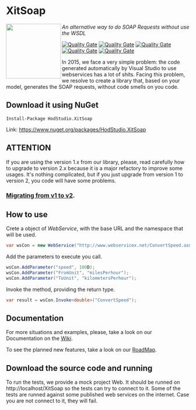 # XitSoap

<img align="left" width="150" height="150" src="https://github.com/HodStudio/XitSoap/blob/master/xitSoap.png" margin="0,0,10,0">

_An alternative way to do SOAP Requests without use the WSDL_

[![Quality Gate](https://sonarqube.com/api/badges/gate?key=HodStudio.XitSoap)](https://sonarqube.com/dashboard?id=HodStudio.XitSoap) [![Quality Gate](https://sonarqube.com/api/badges/measure?key=HodStudio.XitSoap&metric=code_smells)](https://sonarqube.com/dashboard/index/HodStudio.XitSoap) [![Quality Gate](https://sonarqube.com/api/badges/measure?key=HodStudio.XitSoap&metric=bugs)](https://sonarqube.com/dashboard/index/HodStudio.XitSoap) [![Quality Gate](https://sonarqube.com/api/badges/measure?key=HodStudio.XitSoap&metric=vulnerabilities)](https://sonarqube.com/dashboard/index/HodStudio.XitSoap) [![Quality Gate](https://sonarqube.com/api/badges/measure?key=HodStudio.XitSoap&metric=duplicated_lines_density)](https://sonarqube.com/dashboard/index/HodStudio.XitSoap)



In 2015, we face a very simple problem: the code generated automatically by Visual Studio to use webservices has a lot of shits. Facing this problem, we resolve to create a library that, based on your model, generates the SOAP requests, without code smells on you code.

## Download it using NuGet
```
Install-Package HodStudio.XitSoap
```
Link: https://www.nuget.org/packages/HodStudio.XitSoap
## ATTENTION
If you are using the version 1.x from our library, please, read carefully how to upgrade to version 2.x because it is a major refactory to improve some usages. It's nothing complicated, but if you just upgrade from version 1 to version 2, you code will have some problems.
### [Migrating from v1 to v2](https://github.com/HodStudio/XitSoap/wiki/Migrating-from-v1-to-v2).

## How to use
Crete a object of _WebService_, with the base URL and the namespace that will be used.
```cs
var wsCon = new WebService("http://www.webservicex.net/ConvertSpeed.asmx", "http://www.webserviceX.NET/");
```
Add the parameters to execute you call.
```cs
wsCon.AddParameter("speed", 100D);
wsCon.AddParameter("FromUnit", "milesPerhour");
wsCon.AddParameter("ToUnit", "kilometersPerhour");
```
Invoke the method, providing the return type.
```cs
var result = wsCon.Invoke<double>("ConvertSpeed");
```
## Documentation
For more situations and examples, please, take a look on our Documentation on the [Wiki](https://github.com/HodStudio/XitSoap/wiki).

To see the planned new features, take a look on our [RoadMap](https://github.com/HodStudio/XitSoap/wiki#road-map-in-eternal-construction).
## Download the source code and running
To run the tests, we provide a mock project Web. It should be runned on http://localhost/XitSoap so the tests can try to connect to it. Some of the tests are runned against some published web services on the internet. Case you are not connect to it, they will fail.
